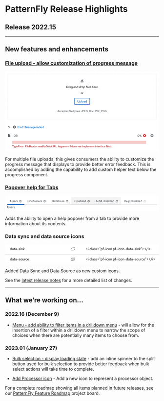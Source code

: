 # PatternFly Release Highlights
## Release 2022.15
----------------------------------------------------------
## New features and enhancements

### [File upload - allow customization of progress message](https://www.patternfly.org/v4/components/file-upload---multiple)

![File upload showing error status](./img/file-upload-error.png)

For multiple file uploads, this gives consumers the ability to customize the progress message that displays to provide better error feedback. This is accomplished by adding the capability to add custom helper text below the progress component.

### [Popover help for Tabs](https://www.patternfly.org/v4/components/tabs#help-action)

![tabs with pop-up help](./img/tabs-with-help.png)

Adds the ability to open a help popover from a tab to provide more information about its contents.

### Data sync and data source icons

![data sync and data source icons](./img/new-icons.png)

Added Data Sync and Data Source as new custom icons.

See the [latest release notes](https://www.patternfly.org/v4/developer-resources/release-notes) for a more detailed list of changes.

-----------------------------------------------------------------------------

## What we’re working on...

### 2022.16 (December 9)

* [Menu - add ability to filter items in a drilldown menu](https://github.com/patternfly/patternfly-react/issues/6965) - will allow for the insertion of a filter within a drilldown menu to narrow the scope of choices when there are potentially many items to choose from.

### 2023.01 (January 27)

* [Bulk selection - display loading state](https://github.com/patternfly/patternfly/issues/4926) - add an inline spinner to the split button used for bulk selection to provide better feedback when bulk select actions will take time to complete.

* [Add Processor icon](https://github.com/patternfly/patternfly-design/issues/1210) - Add a new icon to represent a processor object.



For a complete roadmap showing all items planned in future releases, see our [PatternFly Feature Roadmap](https://github.com/orgs/patternfly/projects/4?fullscreen=true) project board.
